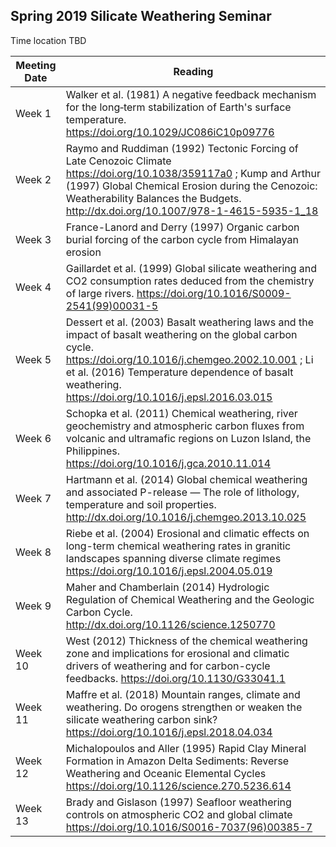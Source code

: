 ## Spring 2019 Silicate Weathering Seminar

Time location TBD

| Meeting Date | Reading |
|--------------|--------------|
|Week 1| Walker et al. (1981) A negative feedback mechanism for the long‐term stabilization of Earth's surface temperature. https://doi.org/10.1029/JC086iC10p09776|
|Week 2| Raymo and Ruddiman (1992) Tectonic Forcing of Late Cenozoic Climate https://doi.org/10.1038/359117a0 ; Kump and Arthur (1997) Global Chemical Erosion during the Cenozoic: Weatherability Balances the Budgets. http://dx.doi.org/10.1007/978-1-4615-5935-1_18|
|Week 3| France-Lanord and Derry (1997) Organic carbon burial forcing of the carbon cycle from Himalayan erosion |
|Week 4| Gaillardet et al. (1999) Global silicate weathering and CO2 consumption rates deduced from the chemistry of large rivers. https://doi.org/10.1016/S0009-2541(99)00031-5|
|Week 5| Dessert et al. (2003) Basalt weathering laws and the impact of basalt weathering on the global carbon cycle. https://doi.org/10.1016/j.chemgeo.2002.10.001 ; Li et al. (2016) Temperature dependence of basalt weathering. https://doi.org/10.1016/j.epsl.2016.03.015|
|Week 6| Schopka et al. (2011) Chemical weathering, river geochemistry and atmospheric carbon fluxes from volcanic and ultramafic regions on Luzon Island, the Philippines. https://doi.org/10.1016/j.gca.2010.11.014|
|Week 7| Hartmann et al. (2014) Global chemical weathering and associated P-release — The role of lithology, temperature and soil properties. http://dx.doi.org/10.1016/j.chemgeo.2013.10.025|
|Week 8| Riebe et al. (2004) Erosional and climatic effects on long-term chemical weathering rates in granitic landscapes spanning diverse climate regimes https://doi.org/10.1016/j.epsl.2004.05.019|
|Week 9| Maher and Chamberlain (2014) Hydrologic Regulation of Chemical Weathering and the Geologic Carbon Cycle. http://dx.doi.org/10.1126/science.1250770|
|Week 10| West (2012) Thickness of the chemical weathering zone and implications for erosional and climatic drivers of weathering and for carbon-cycle feedbacks. https://doi.org/10.1130/G33041.1|
|Week 11| Maffre et al. (2018) Mountain ranges, climate and weathering. Do orogens strengthen or weaken the silicate weathering carbon sink? https://doi.org/10.1016/j.epsl.2018.04.034|
|Week 12| Michalopoulos and Aller (1995) Rapid Clay Mineral Formation in Amazon Delta Sediments: Reverse Weathering and Oceanic Elemental Cycles https://doi.org/10.1126/science.270.5236.614|
|Week 13| Brady and Gislason (1997) Seafloor weathering controls on atmospheric CO2 and global climate https://doi.org/10.1016/S0016-7037(96)00385-7|
